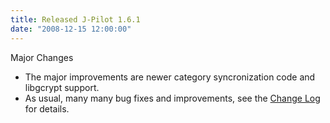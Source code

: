 ```yaml
---
title: Released J-Pilot 1.6.1
date: "2008-12-15 12:00:00"
---
```


Major Changes
* The major improvements are newer category syncronization code and libgcrypt support.
* As usual, many many bug fixes and improvements, see the [Change Log](../../doc/changelog) for details.

